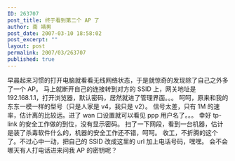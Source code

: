 ```yaml
---
ID: 263707
post_title: 终于看到第二个 AP 了
author: 南 靖男
post_date: 2007-03-10 18:58:02
post_excerpt: ""
layout: post
permalink: 2007/03/263707
published: true
---
```

<span id="zoom">早晨起来习惯的打开电脑就看看无线网络状态，于是就惊奇的发现除了自己之外多了一个 AP。
马上就断开自己的连接转到对方的 SSID 上，网关地址是 192.168.1.1，打开浏览器，默认密码，居然就进了管理界面。。。
呵呵，原来和我的东东一模一样的型号（只是人家是 v4，我只是 v2）。
信号太差，只有 1M 的速率，估计离的比较远。进了 wan 口设置就可以看见 ppp 用户名了。。。
幸好 tp-link 的安全工作做的到位，没有显示密码。
扫了一下网段，看到一台机器，估计是装了杀毒软件什么的，机器的安全工作还不错，呵呵。
收工，不折腾的这个了。不过心中一动，把自己的 SSID 改成这里的 url 加上电话号码，嘿嘿。
会不会哪天有人打电话进来问我 AP 的密钥呢？</span>